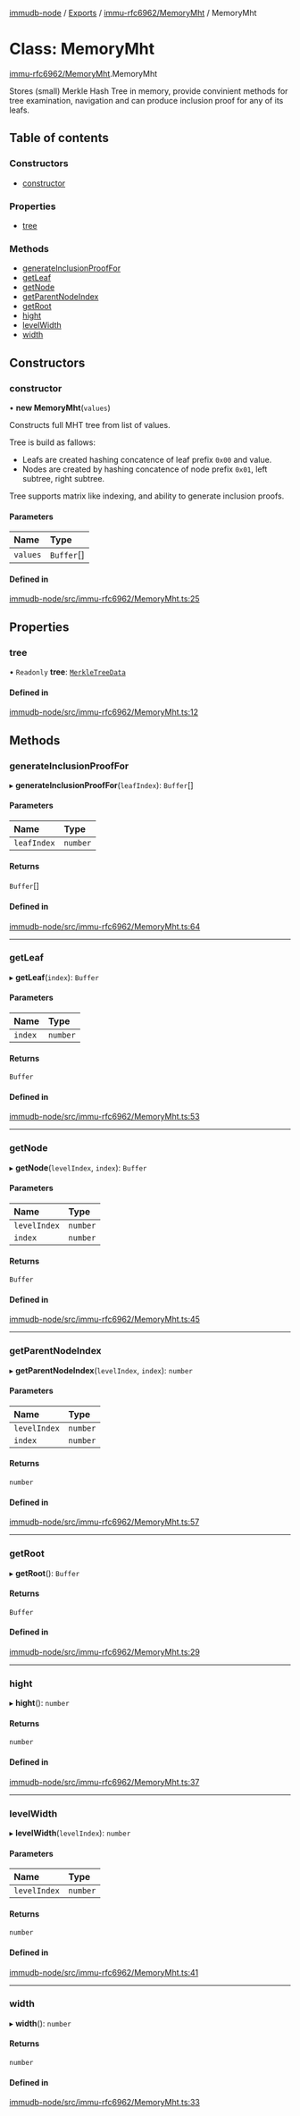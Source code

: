 [immudb-node](../README.md) / [Exports](../modules.md) / [immu-rfc6962/MemoryMht](../modules/immu_rfc6962_MemoryMht.md) / MemoryMht

# Class: MemoryMht

[immu-rfc6962/MemoryMht](../modules/immu_rfc6962_MemoryMht.md).MemoryMht

Stores (small) Merkle Hash Tree in memory,
provide convinient methods for tree examination,
navigation and can produce inclusion proof for
any of its leafs.

## Table of contents

### Constructors

- [constructor](immu_rfc6962_MemoryMht.MemoryMht.md#constructor)

### Properties

- [tree](immu_rfc6962_MemoryMht.MemoryMht.md#tree)

### Methods

- [generateInclusionProofFor](immu_rfc6962_MemoryMht.MemoryMht.md#generateinclusionprooffor)
- [getLeaf](immu_rfc6962_MemoryMht.MemoryMht.md#getleaf)
- [getNode](immu_rfc6962_MemoryMht.MemoryMht.md#getnode)
- [getParentNodeIndex](immu_rfc6962_MemoryMht.MemoryMht.md#getparentnodeindex)
- [getRoot](immu_rfc6962_MemoryMht.MemoryMht.md#getroot)
- [hight](immu_rfc6962_MemoryMht.MemoryMht.md#hight)
- [levelWidth](immu_rfc6962_MemoryMht.MemoryMht.md#levelwidth)
- [width](immu_rfc6962_MemoryMht.MemoryMht.md#width)

## Constructors

### constructor

• **new MemoryMht**(`values`)

Constructs full MHT tree from list of values. 

Tree is build as fallows:
- Leafs are created hashing concatence of leaf prefix `0x00` and value. 
- Nodes are created by hashing concatence of node prefix `0x01`, left
  subtree, right subtree.

Tree supports matrix like indexing, and ability to generate inclusion
proofs.

#### Parameters

| Name | Type |
| :------ | :------ |
| `values` | `Buffer`[] |

#### Defined in

[immudb-node/src/immu-rfc6962/MemoryMht.ts:25](https://github.com/user3232/node-immu-db/blob/2e88686/immudb-node/src/immu-rfc6962/MemoryMht.ts#L25)

## Properties

### tree

• `Readonly` **tree**: [`MerkleTreeData`](../modules/immu_rfc6962_memoryMhtApi.md#merkletreedata)

#### Defined in

[immudb-node/src/immu-rfc6962/MemoryMht.ts:12](https://github.com/user3232/node-immu-db/blob/2e88686/immudb-node/src/immu-rfc6962/MemoryMht.ts#L12)

## Methods

### generateInclusionProofFor

▸ **generateInclusionProofFor**(`leafIndex`): `Buffer`[]

#### Parameters

| Name | Type |
| :------ | :------ |
| `leafIndex` | `number` |

#### Returns

`Buffer`[]

#### Defined in

[immudb-node/src/immu-rfc6962/MemoryMht.ts:64](https://github.com/user3232/node-immu-db/blob/2e88686/immudb-node/src/immu-rfc6962/MemoryMht.ts#L64)

___

### getLeaf

▸ **getLeaf**(`index`): `Buffer`

#### Parameters

| Name | Type |
| :------ | :------ |
| `index` | `number` |

#### Returns

`Buffer`

#### Defined in

[immudb-node/src/immu-rfc6962/MemoryMht.ts:53](https://github.com/user3232/node-immu-db/blob/2e88686/immudb-node/src/immu-rfc6962/MemoryMht.ts#L53)

___

### getNode

▸ **getNode**(`levelIndex`, `index`): `Buffer`

#### Parameters

| Name | Type |
| :------ | :------ |
| `levelIndex` | `number` |
| `index` | `number` |

#### Returns

`Buffer`

#### Defined in

[immudb-node/src/immu-rfc6962/MemoryMht.ts:45](https://github.com/user3232/node-immu-db/blob/2e88686/immudb-node/src/immu-rfc6962/MemoryMht.ts#L45)

___

### getParentNodeIndex

▸ **getParentNodeIndex**(`levelIndex`, `index`): `number`

#### Parameters

| Name | Type |
| :------ | :------ |
| `levelIndex` | `number` |
| `index` | `number` |

#### Returns

`number`

#### Defined in

[immudb-node/src/immu-rfc6962/MemoryMht.ts:57](https://github.com/user3232/node-immu-db/blob/2e88686/immudb-node/src/immu-rfc6962/MemoryMht.ts#L57)

___

### getRoot

▸ **getRoot**(): `Buffer`

#### Returns

`Buffer`

#### Defined in

[immudb-node/src/immu-rfc6962/MemoryMht.ts:29](https://github.com/user3232/node-immu-db/blob/2e88686/immudb-node/src/immu-rfc6962/MemoryMht.ts#L29)

___

### hight

▸ **hight**(): `number`

#### Returns

`number`

#### Defined in

[immudb-node/src/immu-rfc6962/MemoryMht.ts:37](https://github.com/user3232/node-immu-db/blob/2e88686/immudb-node/src/immu-rfc6962/MemoryMht.ts#L37)

___

### levelWidth

▸ **levelWidth**(`levelIndex`): `number`

#### Parameters

| Name | Type |
| :------ | :------ |
| `levelIndex` | `number` |

#### Returns

`number`

#### Defined in

[immudb-node/src/immu-rfc6962/MemoryMht.ts:41](https://github.com/user3232/node-immu-db/blob/2e88686/immudb-node/src/immu-rfc6962/MemoryMht.ts#L41)

___

### width

▸ **width**(): `number`

#### Returns

`number`

#### Defined in

[immudb-node/src/immu-rfc6962/MemoryMht.ts:33](https://github.com/user3232/node-immu-db/blob/2e88686/immudb-node/src/immu-rfc6962/MemoryMht.ts#L33)

